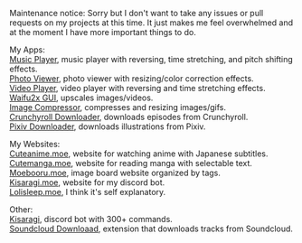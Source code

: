 Maintenance notice: Sorry but I don't want to take any issues or pull requests on my projects at this time. It just makes me feel overwhelmed and at the moment I have more important things to do. 

My Apps: \
[Music Player](https://github.com/Tenpi/Music-Player), music player with reversing, time stretching, and pitch shifting effects. \
[Photo Viewer](https://github.com/Tenpi/Photo-Viewer), photo viewer with resizing/color correction effects. \
[Video Player](https://github.com/Tenpi/Video-Player), video player with reversing and time stretching effects. \
[Waifu2x GUI](https://github.com/Tenpi/Waifu2x-GUI), upscales images/videos. \
[Image Compressor](https://github.com/Tenpi/Image-Compressor), compresses and resizing images/gifs. \
[Crunchyroll Downloader](https://github.com/Tenpi/Crunchyroll-Downloader), downloads episodes from Crunchyroll. \
[Pixiv Downloader](https://github.com/Tenpi/Pixiv-Downloader), downloads illustrations from Pixiv.

My Websites: \
[Cuteanime.moe](https://github.com/Tenpi/Cuteanime.moe), website for watching anime with Japanese subtitles. \
[Cutemanga.moe](https://github.com/Tenpi/Cutemanga.moe), website for reading manga with selectable text. \
[Moebooru.moe](https://github.com/Tenpi/Moebooru.moe), image board website organized by tags. \
[Kisaragi.moe](https://github.com/Tenpi/Kisaragi.moe), website for my discord bot. \
[Lolisleep.moe](https://github.com/Tenpi/lolisleep.moe), I think it's self explanatory. 

Other: \
[Kisaragi](https://github.com/Tenpi/Kisaragi), discord bot with 300+ commands. \
[Soundcloud Downloaad](https://github.com/Tenpi/soundcloud-download), extension that downloads tracks from Soundcloud.
